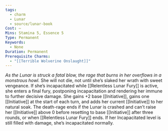 ```yaml
---
tags:
  - charm
  - Lunar
  - source/lunar-book
Cost: —
Mins: Stamina 5, Essence 5
Type: Permanent
Keywords:
  - None
Duration: Permanent
Prerequisite Charms:
  - "[[Terrible Wolverine Onslaught]]"
---
```

*As the Lunar is struck a fatal blow, the rage that burns in her overflows in a monstrous howl.*
She will not die, not until she’s slaked her wrath with sweet vengeance. If she’s incapacitated while [[Relentless Lunar Fury]] is active, she enters a final fury, postponing incapacitation and rendering her immune to further decisive damage. She gains +2 base [[Initiative]], gains one [[Initiative]] at the start of each turn, and adds her current [[Initiative]] to her natural soak. 
The death-rage ends if the Lunar is crashed and can’t raise her [[Initiative]] above 0 before resetting to base [[Initiative]] after three rounds, or when [[Relentless Lunar Fury]] ends. If her Incapacitated level is still filled with damage, she’s incapacitated normally.